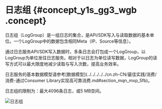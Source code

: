 # 日志组 {#concept_y1s_gg3_wgb .concept}

日志组（LogGroup）是一组日志的集合，是API/SDK写入与读取数据的基本单位。一个LogGroup中的数据包含相同Meta（IP、Source等信息）。

通过日志服务API/SDK写入数据时，多条日志会打包成一个LogGroup，以LogGroup为单位发往日志服务。相对于以日志为单位读写数据，LogGroup的读写方式可以最大限度地减少读取与写入次数，提高业务效率。

日志服务的基本数据模型请参考[数据模型](../../../../../cn.zh-CN/最佳实践/消费/消费-通过Consumer Library实现高可靠消费.md#section_mqn_mxp_5fb)。

日志组的限制为：最大4096条日志，或5 MB空间。

 ![](images/2377_zh-CN.png "日志组") 

